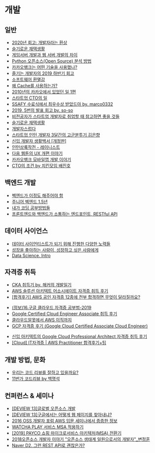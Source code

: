 # 개발

## 일반
- [2020년 회고: 개발자라는 환상](https://junkim.netlify.app/posts/200103til)
- [슬기로운 재택생활](https://jeonghwan-kim.github.io/think/2020/03/30/remote-work.html)
- [게임서버 개발과 웹 서버 개발의 차이](https://elky84.github.io/2019/03/17/game_server_develop_difference_web_server_develop/)
- [Python 오픈소스(Open Source) 분석 방법](https://zzsza.github.io/development/2020/07/19/opensource-analysis/)
- [카카오뱅크는 어떤 기술을 사용했나?](https://blog.gaerae.com/2017/08/kakaobank-architecture.html)
- [즐기는 개발자의 2019 하반기 회고](https://senticoding.tistory.com/88)
- [소프트웨어 환멸감](https://muchtrans.com/translations/software-disenchantment.ko.html)
- [왜 Cache를 사용하는가?](https://charsyam.wordpress.com/2016/07/27/입-개발-왜-cache를-사용하는가/)
- [2010년의 카카오에서 있었던 일 1편](https://medium.com/@indongyoo/2010년의-카카오에서-있었던-일-1-f29428291e7a)
- [스타트업 CTO의 일](https://blog.novice.io/생각/2017/07/21/스타트업-CTO의-일.html)
- [SSAFY 수료식에서 최우수상 받았드아 by. marco0332](https://marco0332.github.io/categories/diary/2019-11-18-SSAFY-수료식에서-최우수상-받았드아/)
- [2019, 5번의 발표 회고 by. so-so](https://so-so.dev/essay/2019의-발표들-회고/)
- [비전공자가 스타트업 개발자로 취업할 때 참고하면 좋을 것들](https://github.com/jd1386/jd1386.github.io/blob/master/_posts/2019-05-06-비전공자가-스타트업-개발자로-취업할-때-참고하면-좋을-것들(2).md)
- [슬기로운 재택생활](https://jeonghwan-kim.github.io/think/2020/03/30/remote-work.html)
- [개발자스럽다](https://blog.gaerae.com/)
- [스타트업 인턴 개발자 3달간의 고군분투기 김은향](https://www.slideshare.net/EunhyangKim2/3-83645788)
- [신입 개발자 생활백서 [개정판]](https://www.slideshare.net/jayjin0427/ss-71896768)
- [인턴상륙작전 - 레이니스트](https://speakerdeck.com/soyoung210/inteonsangryugjagjeon?slide=2)
- [다음 웹툰의 UX 개편 이야기](https://brunch.co.kr/@kakao-it/279)
- [카카오뱅크 모바일앱 개발 이야기](https://brunch.co.kr/@kakao-it/278)
- [CTO의 조건 by 치킨모임 배진호](https://brunch.co.kr/@chickenmoim/19?fbclid=IwAR3g8lAL_hr6aUrzrQy4YCApZLtaa5W2ypr4VpMkD24MBETMwfsiX5h-F5A)

## 백엔드 개발
- [벡엔드가 이정도 해주어야 함](https://velog.io/@city7310/백엔드가-이정도는-해줘야-함-15.-테스트를-위한-고민과-의사결정-59jt8m32d4)
- [주니어 벡엔드 1.5년](https://velog.io/@city7310/주니어-백엔드-1.5년-하고-느낀-것들-느낀-점-2편)
- [내가 코딩 공부방법들](https://velog.io/@city7310/내가-공부하는-방식)
- [프론트엔드와 백엔드가 소통하는 엔드포인트, RESTful API](https://evan-moon.github.io/2020/04/07/about-restful-api/)


## 데이터 사이언스
- [데이터 사이언티스트가 되기 위해 진행한 다양한 노력들](https://zzsza.github.io/diary/2019/04/05/how-to-study-datascience/)
- [성장을 좋아하는 사람이, 성장하고 싶은 사람에게](https://www.slideshare.net/zzsza?utm_campaign=profiletracking&utm_medium=sssite&utm_source=ssslideview)
- [Data Science. Intro](https://www.slideshare.net/zzsza/data-science-intro)


## 자격증 취득
- [CKA 취득기 by. 해커의 개발일기](https://bourbonkk.tistory.com/105)
- [AWS 솔루션 아키텍트 어소시에이트 자격증 취득 후기](https://www.44bits.io/ko/post/aws-certification-solutions-architect-associate)
- [[합격후기] AWS 공인 자격증 12종에 전부 합격하면 무엇이 달라질까요?](https://dev.classmethod.jp/articles/epilogue-in-korean-aws-12x-certified/?fbclid=IwAR2oVi7fqpw7CkrjZgjZ4591VUq2ELV7Z8k8196VSKVEUzUXulZltbRZ-Go)
+ <a href="https://brunch.co.kr/@topasvga/728"> (정보)16.구글 클라우드 자격증 공부법-2019 </a>
+ <a href="https://coffeewhale.com/certificate/gcp/2019/07/07/gcp-cea/"> Google Certified Cloud Engineer Associate 취득 후기 </a>
+ <a href="https://reoim.tistory.com/entry/%ED%81%B4%EC%95%8C%EB%AA%BB%EC%97%90%EC%84%9C-AWS-%EC%9D%B4%EC%A7%81%EA%B9%8C%EC%A7%80"> 클라우드알못에서 AWS 이직까지 </a>
+ <a href="https://reoim.tistory.com/entry/Google-Cloud-Certified-Associate-Cloud-Engineer-%ED%9B%84%EA%B8%B0?category=830179"> GCP 자격증 후기 (Google Cloud Certified Associate Cloud Engineer) </a>
- [신입 아키텍트의 Google Cloud Professional Architect 자격증 취득 후기](https://velog.io/@tedigom/%EC%8B%A0%EC%9E%85-%EC%95%84%ED%82%A4%ED%85%8D%ED%8A%B8%EC%9D%98-Google-Cloud-Professional-Architect-%EC%9E%90%EA%B2%A9%EC%A6%9D-%EC%B7%A8%EB%93%9D-%ED%9B%84%EA%B8%B0-y6k50jsmlq)
- [[Cloud] IT자격증 | AWS Practitioner 합격후기+팁](https://hyoseoeileenjang.tistory.com/2?category=462291)

## 개발 방법, 문화
- [우리는 코드 리뷰를 잘하고 있을까요?](https://medium.com/styleshare/%EC%9A%B0%EB%A6%AC%EB%8A%94-%EC%BD%94%EB%93%9C-%EB%A6%AC%EB%B7%B0%EB%A5%BC-%EC%9E%98%ED%95%98%EA%B3%A0-%EC%9E%88%EC%9D%84%EA%B9%8C%EC%9A%94-201c12d04d0d)
- [11번가 코드리뷰 by 백명석](https://www.slideshare.net/codetemplate/2019-11code-review)


## 컨퍼런스 & 세미나
- [[DEVIEW 13]글로벌 오픈소스 개발](https://deview.kr/2013/detail.nhn?topicSeq=16)
- [[DEVIEW 13]구글에서는 어떻게 웹 페이지를 찾아내냐?](https://deview.kr/2013/detail.nhn?topicSeq=59)
- [2016 OSS 개발자 포럼 AWS 입문 세미나에서 줍줍한 정보](https://luckyyowu.tistory.com/357?category=923286)
- [WATCHA PLAY 서비스 MSA 적용하기](https://medium.com/watcha/watcha-play-서비스-msa-적용하기-31e06fe039a0)
- [[2019] PAYCO 쇼핑 마이크로서비스 아키텍처(MSA) 전환기](https://youtu.be/l195D5WT_tE)
- [2018오픈소스 개발자 이야기 "오픈소스 생태계 일원으로서의 개발자"_변정훈](https://www.youtube.com/watch?v=uq0k3kUHcBs&feature=youtu.be)
- [Naver D2. 그런 REST API로 괜찮은가?](https://youtu.be/RP_f5dMoHFc)

